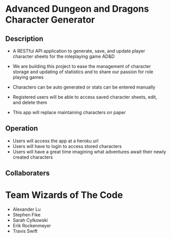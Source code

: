 # Advanced Dungeon and Dragons Character Generator

## Description

- A RESTful API application to generate, save, and update player character sheets for the roleplaying game AD&D

- We are building this project to ease the management of character storage and updating of statistics and to share our passion for role playing games

- Characters can be auto generated or stats can be entered manually

- Registered users will be able to access saved character sheets, edit, and delete them

- This app will replace maintaining characters on paper

## Operation
- Users will access the app at a heroku url 
- Users will have to login to access stored characters
- Users will have a great time imagining what adventures await their newly created characters

## Collaboraters 

# Team Wizards of The Code
- Alexander Lu
- Stephen Fike
- Sarah Cylkowski
- Erik Rockenmeyer
- Travis Swift


 
